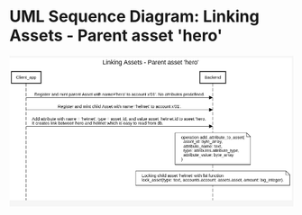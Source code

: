 # UML Sequence Diagram: Linking Assets - Parent asset 'hero'

![UML Diagram](../../images_uml/link_assets.png)